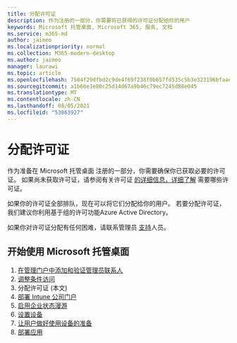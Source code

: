 ```yaml
---
title: 分配许可证
description: 作为注册的一部分，你需要将已获得的许可证分配给你的用户
keywords: Microsoft 托管桌面, Microsoft 365, 服务, 文档
ms.service: m365-md
author: jaimeo
ms.localizationpriority: normal
ms.collection: M365-modern-desktop
ms.author: jaimeo
manager: laurawi
ms.topic: article
ms.openlocfilehash: 7504f29dfbd2c9de4f69f238f0b657fd535c5b3e323196bfaae2e19c3b79023d
ms.sourcegitcommit: a1b66e1e80c25d14d67a9b46c79ec7245d88e045
ms.translationtype: MT
ms.contentlocale: zh-CN
ms.lasthandoff: 08/05/2021
ms.locfileid: "53863927"
---
```

# <a name="assign-licenses"></a>分配许可证

作为准备在 Microsoft 托管桌面 注册的一部分，你需要确保你已获取必要的许可证。 如果尚未获取许可证，请参阅有关许可证 [的详细信息，详细了解](../get-ready/prerequisites.md#more-about-licenses) 需要哪些许可证。


如果你的许可证全部排队，现在可以将它们分配给你的用户。 若要分配许可证，我们建议你利用基于组的许可功能Azure Active Directory。 [](/azure/active-directory/fundamentals/active-directory-licensing-whatis-azure-portal)

如果你对许可证分配有任何困难，请联系管理员 [支持](../working-with-managed-desktop/admin-support.md)人员。

## <a name="steps-to-get-started-with-microsoft-managed-desktop"></a>开始使用 Microsoft 托管桌面

1. [在管理门户中添加和验证管理员联系人](add-admin-contacts.md)
2. [调整条件访问](conditional-access.md)
3. 分配许可证 (本文) 
4. [部署 Intune 公司门户](company-portal.md)
5. [启用企业状态漫游](enterprise-state-roaming.md)
6. [设置设备](set-up-devices.md)
7. [让用户做好使用设备的准备](get-started-devices.md)
8. [部署应用](deploy-apps.md)